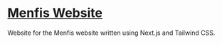 # [Menfis Website](https://menfis.vercel.app/)

Website for the Menfis website written using Next.js and Tailwind CSS.
